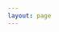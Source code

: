 ```yaml
---
layout: page
---
```


<videos />

<!-- <video id="video" controls :muted='true' preload="metadata">
      <source id="mp4" src="../../public/罗小黑Daily.mp4" type="video/mp4">
</video>

<video id="video" controls :muted='true' preload="metadata">
      <source id="mp4" src="../../public/罗小黑0804.mp4" type="video/mp4">
</video> -->

<!-- <script setup lang="ts">
import sidebar from "../../.vitepress/config/index.json"
</script> -->

<!-- <nav-ul :list="sidebar.videos"></nav-ul> -->
